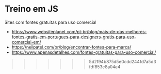 # Treino em JS
Sites com fontes gratuitas para uso comercial

* https://www.websiteplanet.com/pt-br/blog/mais-de-das-melhores-fontes-gratis-em-portugues-para-designers-gratis-para-uso-comercial-em/
* https://neilpatel.com/br/blog/encontrar-fontes-para-marca/
* https://www.apenasdetalhes.com/fontes-gratuitas-para-uso-comercial/
>>>>>>> 5d2f94b875d5e0cdd244fd7a5d3fdf853c8a04a4
